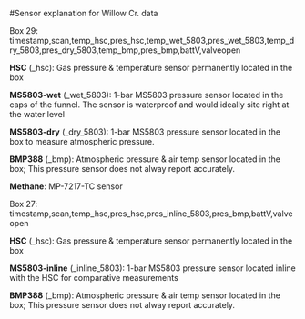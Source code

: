 #Sensor explanation for Willow Cr. data

Box 29: timestamp,scan,temp_hsc,pres_hsc,temp_wet_5803,pres_wet_5803,temp_dry_5803,pres_dry_5803,temp_bmp,pres_bmp,battV,valveopen


**HSC** (_hsc): Gas pressure & temperature sensor permanently located in the box 

**MS5803-wet** (_wet_5803): 1-bar MS5803 pressure sensor located in the caps of the funnel. The sensor is waterproof and would ideally site right at the water level

**MS5803-dry** (_dry_5803): 1-bar MS5803 pressure sensor located in the box to measure atmospheric pressure.

**BMP388** (_bmp): Atmospheric pressure & air temp sensor located in the box; This pressure sensor does not alway report accurately. 

**Methane**: MP-7217-TC sensor

Box 27: timestamp,scan,temp_hsc,pres_hsc,pres_inline_5803,pres_bmp,battV,valveopen

**HSC** (_hsc): Gas pressure & temperature sensor permanently located in the box 

**MS5803-inline** (_inline_5803): 1-bar MS5803 pressure sensor located inline with the HSC for comparative measurements

**BMP388** (_bmp): Atmospheric pressure & air temp sensor located in the box; This pressure sensor does not alway report accurately. 








  


